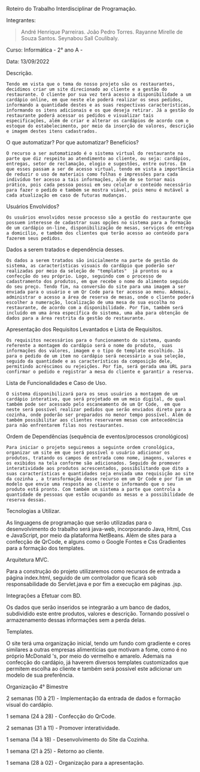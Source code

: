 Roteiro do Trabalho Interdisciplinar de Programação.


Integrantes:

 > André Henrique Parreiras.
 > João Pedro Torres.
 > Rayanne Mirelle de Souza Santos.
 > Seynabou Sall Coulibaly. 

Curso: Informática - 2° ano A - 

Data: 13/09/2022

Descrição.
	
	Tendo em vista que o tema do nosso projeto são os restaurantes, decidimos criar um site direcionado ao cliente e a gestão do restaurante. O cliente por sua vez terá acesso a disponibilidade a um cardápio online, em que neste ele poderá realizar os seus pedidos, informando a quantidade destes e as suas respectivas características, informando os itens adicionais e os que deseja retirar. Já a gestão do restaurante poderá acessar os pedidos e visualizar tais especificações, além de criar e alterar os cardápios de acordo com o estoque do estabelecimento, por meio da inserção de valores, descrição e imagem destes itens cadastrados.


O que automatizar? Por que automatizar? Benefícios? 

	O recurso a ser automatizado é o sistema virtual do restaurante na parte que diz respeito ao atendimento ao cliente, ou seja: cardápios, entregas, setor de reclamação, elogio e sugestões, entre outros. Em que esses passam a ser de acesso virtual, tendo em vista a importância de reduzir o uso de materiais como folhas e impressões para cada indivíduo ter acesso a tais informações, além de se tornar mais prático, pois cada pessoa possui em seu celular o conteúdo necessário para fazer o pedido e também se mostra viável, pois menu é mutável a cada atualização em caso de futuras mudanças. 


Usuários Envolvidos?

	Os usuários envolvidos nesse processo são a gestão do restaurante que possuem interesse de cadastrar suas opções no sistema para a formação de um cardápio on-line, disponibilização de mesas, serviços de entrega a domicílio, e também dos clientes que terão acesso ao conteúdo para fazerem seus pedidos. 

Dados a serem tratados e dependência desses.

	Os dados a serem tratados são inicialmente na parte de gestão do sistema, as características visuais do cardápio que poderão ser realizadas por meio da seleção de "templates"  já prontos ou a confecção do seu próprio. Logo, seguindo com o processo de cadastramento dos produtos, em que recebe o nome do alimento seguido do seu preço. Tendo fim, na conversão do site para uma imagem a ser enviada para o usuário e um Qr Code para ter acesso ao menu. Ademais, administrar o acesso a área de reserva de mesas, onde o cliente poderá escolher a numeração, localização de uma mesa de sua escolha no restaurante, de acordo com a disponibilidade. Por fim, também será incluído em uma área específica do sistema, uma aba para obtenção de dados para a área restrita da gestão do restaurante.

Apresentação dos Requisitos Levantados e Lista de Requisitos.

	Os requisitos necessários para o funcionamento do sistema, quando referente a montagem do cardápio será o nome do produto,  suas informações dos valores, imagem e o tipo de template escolhido. Já para o pedido de um item no cardápio será necessário a sua seleção, seguido da quantidade e as características da composição dele, permitindo acréscimos ou rejeições. Por fim, será gerada uma URL para confirmar o pedido e registrar a mesa do cliente e garantir a reserva.

 
Lista de Funcionalidades e Caso de Uso.

	O sistema disponibilizará para os seus usuários a montagem de um cardápio interativo, que será projetado em um meio digital, do qual também pode ser acessado pelo escaneamento de um Qr Code,  em que neste será possível realizar pedidos que serão enviados direto para a cozinha, onde poderão ser preparados no menor tempo possível. Além de também possibilitar aos clientes reservarem mesas com antecedência para não enfrentarem filas nos restaurantes. 

Ordem de Dependências (sequência de eventos/processos cronológicos)

	Para iniciar o projeto seguiremos a seguinte ordem cronológica, organizar um site em que será possível o usuário adicionar os produtos, tratando os campos de entrada como nome, imagens, valores e os exibidos na tela conforme são adicionados. Seguido de promover interatividade aos produtos acrescentados, possibilitando que dito a suas características e quantidades seja enviada uma requisição ao site da cozinha , a transformação desse recurso em um Qr Code e por fim um modelo que envie uma resposta ao cliente o informando que o seu produto está pronto. Com também um sistema a parte que controla a quantidade de pessoas que estão ocupando as mesas e a possibilidade de reserva dessas. 

Tecnologias a Utilizar.

As linguagens de programação que serão utilizadas para o desenvolvimento do trabalho será java-web, incorporando Java, Html, Css e JavaScript, por meio da plataforma NetBeans. Além de sites para a confecção de QrCode, e alguns como o Google Fontes e Css Gradientes para a formação dos templates. 





Arquitetura MVC.

Para a construção do projeto utilizaremos como recursos de entrada a página index.html, seguido de um controlador que ficará sob responsabilidade do Servlet.java e por fim a execução em páginas .jsp.


Integrações a Efetuar com BD.

Os dados que serão inseridos se integrarão a um banco de dados, subdividido este entre produtos, valores e descrição. Tornando possível o armazenamento dessas informações sem a perda delas. 

Templates.

O site terá uma organização inicial, tendo um fundo com gradiente e cores similares a outras empresas alimentícias que motivam a fome, como é no próprio McDonald 's, por meio do vermelho e amarelo. Ademais na confecção do cardápio, já haverem diversos templates customizados que permitem escolha ao cliente e também será possível este adicionar um modelo de sua preferência. 

Organização 4° Bimestre

2 semanas (10 à 21) - Implementação da entrada de dados e formação visual do cardápio. 

1 semana (24 à 28)  - Confecção do QrCode.

2 semanas (31 à 11) - Promover interatividade. 

1 semana (14 à 18) - Desenvolvimento do Site da Cozinha.

1 semana (21 à 25)  - Retorno ao cliente.

1 semana (28 à 02) - Organização para a apresentação.

